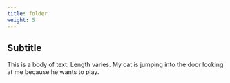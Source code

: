 ```yaml
---
title: folder
weight: 5
---
```


## Subtitle 

This is a body of text. Length varies. My cat is jumping into the door looking at me because he wants to play. 